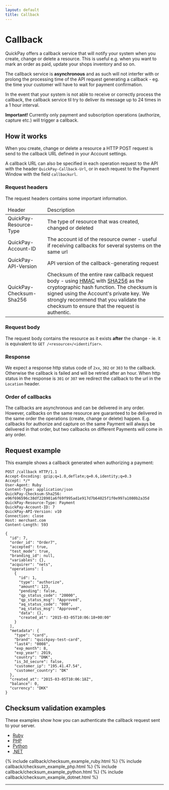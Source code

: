 ```yaml
---
layout: default
title: Callback
---
```


# Callback

QuickPay offers a callback service that will notify your system when you create, change or delete a resource. This is useful e.g. when you want to mark an order as paid, update your shops inventory and so on.

The callback service is **asynchronous** and as such will not interfer with or prolong the processing time of the API request generating a callback - eg. the time your customer will have to wait for payment confirmation.

In the event that your system is not able to receive or correctly process the callback, the callback service til try to deliver its message up to 24 times in a 1 hour interval.

<div class="alert alert-warning"><strong>Important!</strong> Currently only payment and subscription operations (authorize, capture etc.) will trigger a callback.</div>

## How it works

When you create, change or delete a resource a HTTP POST request is send to the callback URL defined in your Account settings.

A callback URL can also be specified in each operation request to the API with the header `QuickPay-Callback-Url`, or in each request to the Payment Window with the field `callbackurl`.

### Request headers

The request headers contains some important information.

<table class="table table-striped first-column-nowrap">
  <thead>
    <tr>
      <td>Header</td>
      <td>Description</td>
    </tr>
  </thead>
  <tbody>
    <tr>
      <td>QuickPay-Resource-Type</td>
      <td>The type of resource that was created, changed or deleted</td>
    </tr>
    <tr>
      <td>QuickPay-Account-ID</td>
      <td>The account id of the resource owner - useful if receiving callbacks for several systems on the same url</td>
    </tr>
    <tr>
      <td>QuickPay-API-Version</td>
      <td>API version of the callback-generating request</td>
    </tr>
    <tr>
      <td>QuickPay-Checksum-Sha256</td>
      <td>Checksum of the entire raw callback request body - using <a href="http://en.wikipedia.org/wiki/Hash-based_message_authentication_code">HMAC</a> with <a href="http://en.wikipedia.org/wiki/SHA-2">SHA256</a> as the cryptographic hash function. The checksum is signed using the Account's private key. We strongly recommend that you validate the checksum to ensure that the request is authentic.</td>
    </tr>
  </tbody>
</table>

### Request body

The request body contains the resource as it exists **after** the change - ie. it is equivalent to `GET /<resource>/<identifier>`.

### Response

We expect a response http status code of `2xx`, `302` or `303` to the callback. Otherwise the callback is failed and will be retried after an hour.
When http status in the response is `301` or `307` we redirect the callback to the url in the `Location` header.

### Order of callbacks

The callbacks are asynchronous and can be delivered in any order. However, callbacks on the same resource are guaranteed to be delivered in the same order the operations (create, change or delete) happen. E.g. callbacks for authorize and capture on the same Payment will always be delivered in that order, but two callbacks on different Payments will come in any order.

## Request example

This example shows a callback generated when authorizing a payment:

```
POST /callback HTTP/1.1
Accept-Encoding: gzip;q=1.0,deflate;q=0.6,identity;q=0.3
Accept: */*
User-Agent: Ruby
Content-Type: application/json
QuickPay-Checksum-Sha256: e96f696596c38df228901a6f69f995ad1e917d7b64025f1f0e997a1080b2a35d
QuickPay-Resource-Type: Payment
QuickPay-Account-ID: 7
QuickPay-API-Version: v10
Connection: close
Host: merchant.com
Content-Length: 593

{
  "id": 7,
  "order_id": "Order7",
  "accepted": true,
  "test_mode": true,
  "branding_id": null,
  "variables": {},
  "acquirer": "nets",
  "operations": [
    {
      "id": 1,
      "type": "authorize",
      "amount": 123,
      "pending": false,
      "qp_status_code": "20000",
      "qp_status_msg": "Approved",
      "aq_status_code": "000",
      "aq_status_msg": "Approved",
      "data": {},
      "created_at": "2015-03-05T10:06:18+00:00"
    }
  ],
  "metadata": {
    "type": "card",
    "brand": "quickpay-test-card",
    "last4": "0008",
    "exp_month": 8,
    "exp_year": 2019,
    "country": "DNK",
    "is_3d_secure": false,
    "customer_ip": "195.41.47.54",
    "customer_country": "DK"
  },
  "created_at": "2015-03-05T10:06:18Z",
  "balance": 0,
  "currency": "DKK"
}
```

## Checksum validation examples

These examples show how you can authenticate the callback request sent to your server.

<div class="code-examples">
  <ul class="nav nav-tabs">
    <li role="presentation" class="active">
      <a href="#checksum-example-ruby" role="tab" data-toggle="tab">Ruby</a>
    </li>
    <li role="presentation">
      <a href="#checksum-example-php" role="tab" data-toggle="tab">PHP</a>
    </li>
    <li role="presentation">
      <a href="#checksum-example-python" role="tab" data-toggle="tab">Python</a>
    </li>
    <li role="presentation">
      <a href="#checksum-example-dotnet" role="tab" data-toggle="tab">.NET</a>
    </li>
  </ul>
  <div class="tab-content">
    {% include callback/checksum_example_ruby.html %}
    {% include callback/checksum_example_php.html %}
    {% include callback/checksum_example_python.html %}
    {% include callback/checksum_example_dotnet.html %}
  </div>
</div>

---
